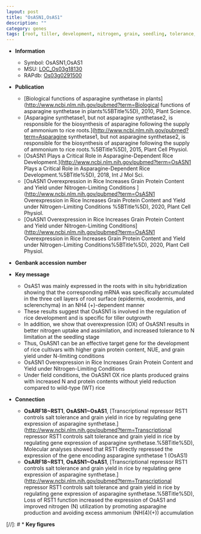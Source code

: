 ```yaml
---
layout: post
title: "OsASN1,OsAS1"
description: ""
category: genes
tags: [root, tiller, development, nitrogen, grain, seedling, tolerance, grain yield, yield, grain protein content, grain protein]
---
```


* **Information**  
    + Symbol: OsASN1,OsAS1  
    + MSU: [LOC_Os03g18130](http://rice.uga.edu/cgi-bin/ORF_infopage.cgi?orf=LOC_Os03g18130)  
    + RAPdb: [Os03g0291500](http://rapdb.dna.affrc.go.jp/viewer/gbrowse_details/irgsp1?name=Os03g0291500)  

* **Publication**  
    + [Biological functions of asparagine synthetase in plants](http://www.ncbi.nlm.nih.gov/pubmed?term=Biological functions of asparagine synthetase in plants%5BTitle%5D), 2010, Plant Science.
    + [Asparagine synthetase1, but not asparagine synthetase2, is responsible for the biosynthesis of asparagine following the supply of ammonium to rice roots.](http://www.ncbi.nlm.nih.gov/pubmed?term=Asparagine synthetase1, but not asparagine synthetase2, is responsible for the biosynthesis of asparagine following the supply of ammonium to rice roots.%5BTitle%5D), 2015, Plant Cell Physiol.
    + [OsASN1 Plays a Critical Role in Asparagine-Dependent Rice Development.](http://www.ncbi.nlm.nih.gov/pubmed?term=OsASN1 Plays a Critical Role in Asparagine-Dependent Rice Development.%5BTitle%5D), 2018, Int J Mol Sci.
    + [OsASN1 Overexpression in Rice Increases Grain Protein Content and Yield under Nitrogen-Limiting Conditions ](http://www.ncbi.nlm.nih.gov/pubmed?term=OsASN1 Overexpression in Rice Increases Grain Protein Content and Yield under Nitrogen-Limiting Conditions %5BTitle%5D), 2020, Plant Cell Physiol.
    + [OsASN1 Overexpression in Rice Increases Grain Protein Content and Yield under Nitrogen-Limiting Conditions](http://www.ncbi.nlm.nih.gov/pubmed?term=OsASN1 Overexpression in Rice Increases Grain Protein Content and Yield under Nitrogen-Limiting Conditions%5BTitle%5D), 2020, Plant Cell Physiol.

* **Genbank accession number**  

* **Key message**  
    + OsAS1 was mainly expressed in the roots with in situ hybridization showing that the corresponding mRNA was specifically accumulated in the three cell layers of root surface (epidermis, exodermis, and sclerenchyma) in an NH4 (+)-dependent manner
    + These results suggest that OsASN1 is involved in the regulation of rice development and is specific for tiller outgrowth
    + In addition, we show that overexpression (OX) of OsASN1 results in better nitrogen uptake and assimilation, and increased tolerance to N limitation at the seedling stage
    + Thus, OsASN1 can be an effective target gene for the development of rice cultivars with higher grain protein content, NUE, and grain yield under N-limiting conditions
    + OsASN1 Overexpression in Rice Increases Grain Protein Content and Yield under Nitrogen-Limiting Conditions
    + Under field conditions, the OsASN1 OX rice plants produced grains with increased N and protein contents without yield reduction compared to wild-type (WT) rice

* **Connection**  
    + __OsARF18~RST1__, __OsASN1~OsAS1__, [Transcriptional repressor RST1 controls salt tolerance and grain yield in rice by regulating gene expression of asparagine synthetase.](http://www.ncbi.nlm.nih.gov/pubmed?term=Transcriptional repressor RST1 controls salt tolerance and grain yield in rice by regulating gene expression of asparagine synthetase.%5BTitle%5D),  Molecular analyses showed that RST1 directly repressed the expression of the gene encoding asparagine synthetase 1 (OsAS1)
    + __OsARF18~RST1__, __OsASN1~OsAS1__, [Transcriptional repressor RST1 controls salt tolerance and grain yield in rice by regulating gene expression of asparagine synthetase.](http://www.ncbi.nlm.nih.gov/pubmed?term=Transcriptional repressor RST1 controls salt tolerance and grain yield in rice by regulating gene expression of asparagine synthetase.%5BTitle%5D),  Loss of RST1 function increased the expression of OsAS1 and improved nitrogen (N) utilization by promoting asparagine production and avoiding excess ammonium (NH(4)(+)) accumulation

[//]: # * **Key figures**  


